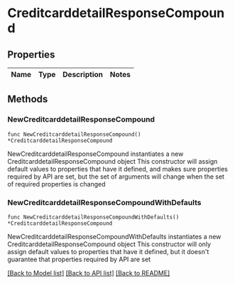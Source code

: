 # CreditcarddetailResponseCompound

## Properties

Name | Type | Description | Notes
------------ | ------------- | ------------- | -------------

## Methods

### NewCreditcarddetailResponseCompound

`func NewCreditcarddetailResponseCompound() *CreditcarddetailResponseCompound`

NewCreditcarddetailResponseCompound instantiates a new CreditcarddetailResponseCompound object
This constructor will assign default values to properties that have it defined,
and makes sure properties required by API are set, but the set of arguments
will change when the set of required properties is changed

### NewCreditcarddetailResponseCompoundWithDefaults

`func NewCreditcarddetailResponseCompoundWithDefaults() *CreditcarddetailResponseCompound`

NewCreditcarddetailResponseCompoundWithDefaults instantiates a new CreditcarddetailResponseCompound object
This constructor will only assign default values to properties that have it defined,
but it doesn't guarantee that properties required by API are set


[[Back to Model list]](../README.md#documentation-for-models) [[Back to API list]](../README.md#documentation-for-api-endpoints) [[Back to README]](../README.md)


